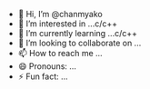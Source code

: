 - 👋 Hi, I’m @chanmyako
- 👀 I’m interested in ...c/c++
- 🌱 I’m currently learning ...c/c++
- 💞️ I’m looking to collaborate on ...
- 📫 How to reach me ...
- 😄 Pronouns: ...
- ⚡ Fun fact: ...

<!---
chanmyako/chanmyako is a ✨ special ✨ repository because its `README.md` (this file) appears on your GitHub profile.
You can click the Preview link to take a look at your changes.
--->
